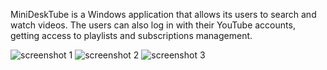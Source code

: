 MiniDeskTube is a Windows application that allows its users to search and watch videos.
The users can also log in with their YouTube accounts, getting access to playlists and subscriptions management.

![screenshot 1](/MiniDeskTube/blob/master/img/1.png)
![screenshot 2](/MiniDeskTube/blob/master/img/2.png)
![screenshot 3](/MiniDeskTube/blob/master/img/3.png)